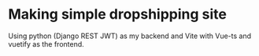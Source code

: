 # Making simple dropshipping site 

Using python (Django REST JWT) as my backend and Vite with Vue-ts and vuetify as the frontend.